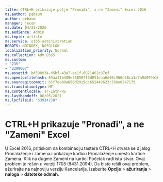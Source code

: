 ```yaml
---
title: CTRL+H prikazuje polje "Pronađi", a ne "Zameni" Excel 2016
ms.author: pebaum
author: pebaum
manager: jecon
ms.date: 04/21/2020
ms.audience: Admin
ms.topic: article
ms.service: o365-administration
ROBOTS: NOINDEX, NOFOLLOW
localization_priority: Normal
ms.collection: Adm_O365
ms.custom:
- "235"
- "2200007"
ms.assetid: bd398934-d6bf-43a7-ae1f-6921402c07ef
ms.openlocfilehash: 69aa31b488e268507f0d091eaa6d06c966d38ca3a7a9d099b10886e1954b956b
ms.sourcegitcommit: b5f7da89a650d2915dc652449623c78be6247175
ms.translationtype: MT
ms.contentlocale: sr-Latn-RS
ms.lasthandoff: 08/05/2021
ms.locfileid: "53914738"
---
```

# <a name="ctrlh-shows-find-not-replace-in-excel"></a>CTRL+H prikazuje "Pronađi", a ne "Zameni" Excel

U Excel 2016, pritiskom na kombinaciju tastera CTRL+H otvara se dijalog Pronalaženje i zamena i prikazuje karticu Pronalaženje umesto kartice Zamena. Klik na dugme Zameni na kartici Početak radi istu stvar. Ovaj problem je rešen u verziji 1708 (8431.2094). Da biste rešili ovaj problem, ažurirajte na najnoviju verziju Kancelarija. Izaberite **Opcije** \> **ažuriranja** \> **naloga** \> **datoteke odmah**.
  